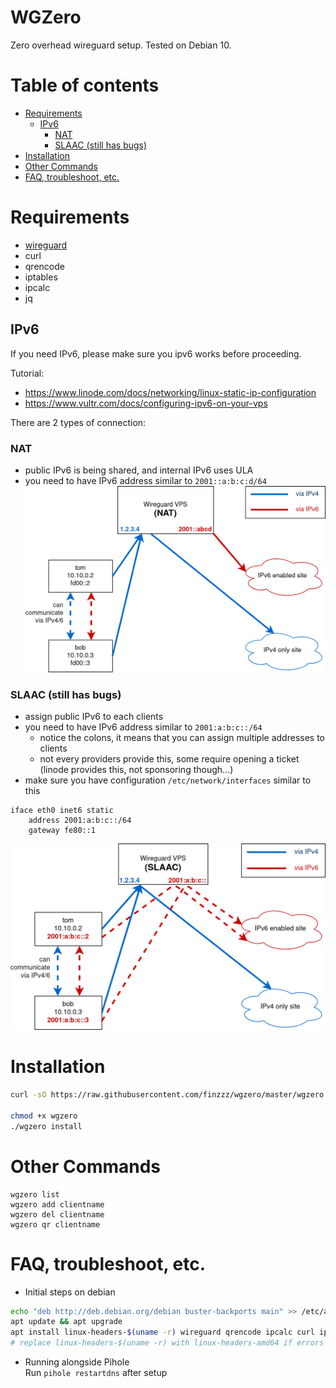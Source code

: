 # WGZero
Zero overhead wireguard setup. Tested on Debian 10.

# Table of contents
- [Requirements](#requirements)
    - [IPv6](#ipv6)
        - [NAT](#nat)
        - [SLAAC (still has bugs)](#slaac--still-has-bugs-)
- [Installation](#installation)
- [Other Commands](#other-commands)
- [FAQ, troubleshoot, etc.](#faq--troubleshoot--etc)

# Requirements
- [wireguard](https://www.wireguard.com/install/)
- curl
- qrencode
- iptables
- ipcalc
- jq

## IPv6
If you need IPv6, please make sure you ipv6 works before proceeding.

Tutorial:
- https://www.linode.com/docs/networking/linux-static-ip-configuration
- https://www.vultr.com/docs/configuring-ipv6-on-your-vps

There are 2 types of connection:
### NAT
- public IPv6 is being shared, and internal IPv6 uses ULA
- you need to have IPv6 address similar to `2001::a:b:c:d/64`
![](static/nat.jpg)

### SLAAC (still has bugs)
- assign public IPv6 to each clients
- you need to have IPv6 address similar to `2001:a:b:c::/64`
    - notice the colons, it means that you can assign multiple addresses to clients
    - not every providers provide this, some require opening a ticket (linode provides this, not sponsoring though...)
- make sure you have configuration `/etc/network/interfaces` similar to this
```
iface eth0 inet6 static
    address 2001:a:b:c::/64
    gateway fe80::1
```

![](static/slaac.jpg)


# Installation
```bash
curl -sO https://raw.githubusercontent.com/finzzz/wgzero/master/wgzero

chmod +x wgzero
./wgzero install
```

# Other Commands
```
wgzero list
wgzero add clientname
wgzero del clientname
wgzero qr clientname
```

# FAQ, troubleshoot, etc.
- Initial steps on debian
```bash
echo "deb http://deb.debian.org/debian buster-backports main" >> /etc/apt/sources.list
apt update && apt upgrade
apt install linux-headers-$(uname -r) wireguard qrencode ipcalc curl iptables jq
# replace linux-headers-$(uname -r) with linux-headers-amd64 if errors
```

- Running alongside Pihole  
Run `pihole restartdns` after setup